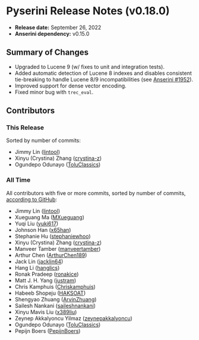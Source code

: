 # Pyserini Release Notes (v0.18.0)

+ **Release date:** September 26, 2022
+ **Anserini dependency:** v0.15.0

## Summary of Changes

+ Upgraded to Lucene 9 (w/ fixes to unit and integration tests).
+ Added automatic detection of Lucene 8 indexes and disables consistent tie-breaking to handle Lucene 8/9 incompatibilities (see [Anserini #1952](https://github.com/castorini/anserini/issues/1952)).
+ Improved support for dense vector encoding.
+ Fixed minor bug with `trec_eval`.

## Contributors

### This Release

Sorted by number of commits:

+ Jimmy Lin ([lintool](https://github.com/lintool))
+ Xinyu (Crystina) Zhang ([crystina-z](https://github.com/crystina-z))
+ Ogundepo Odunayo ([ToluClassics](https://github.com/ToluClassics))

### All Time

All contributors with five or more commits, sorted by number of commits, [according to GitHub](https://github.com/castorini/pyserini/graphs/contributors):

+ Jimmy Lin ([lintool](https://github.com/lintool))
+ Xueguang Ma ([MXueguang](https://github.com/MXueguang))
+ Yuqi Liu ([yuki617](https://github.com/yuki617))
+ Johnson Han ([x65han](https://github.com/x65han))
+ Stephanie Hu ([stephaniewhoo](https://github.com/stephaniewhoo))
+ Xinyu (Crystina) Zhang ([crystina-z](https://github.com/crystina-z))
+ Manveer Tamber ([manveertamber](https://github.com/manveertamber))
+ Arthur Chen ([ArthurChen189](https://github.com/ArthurChen189))
+ Jack Lin ([jacklin64](https://github.com/jacklin64))
+ Hang Li ([hanglics](https://github.com/hanglics))
+ Ronak Pradeep ([ronakice](https://github.com/ronakice))
+ Matt J. H. Yang ([justram](https://github.com/justram))
+ Chris Kamphuis ([Chriskamphuis](https://github.com/Chriskamphuis))
+ Habeeb Shopeju ([HAKSOAT](https://github.com/HAKSOAT))
+ Shengyao Zhuang ([ArvinZhuang](https://github.com/ArvinZhuang))
+ Sailesh Nankani ([saileshnankani](https://github.com/saileshnankani))
+ Xinyu Mavis Liu ([x389liu](https://github.com/x389liu))
+ Zeynep Akkalyoncu Yilmaz ([zeynepakkalyoncu](https://github.com/zeynepakkalyoncu))
+ Ogundepo Odunayo ([ToluClassics](https://github.com/ToluClassics))
+ Pepijn Boers ([PepijnBoers](https://github.com/PepijnBoers))
